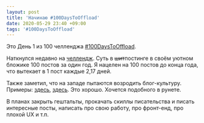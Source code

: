 ```yaml
---
layout: post
title: 'Начинаю #100DaysToOffload'
date: 2020-05-29 23:40 +09:00
tags: '#100DaysToOffload'
---
```


Это День 1 из 100 челленджа [#100DaysToOffload](/tags/#100daystooffload).

Наткнулся недавно на [челлендж](https://100daystooffload.com/). Суть в ~~шит~~постинге в своём уютном бложике 100 постов за один год. Я нацелен на 100 постов до конца года, что вытекает в 1 пост каждые 2,17 дней.

Также заметил, что на западе пытаются возродить блог-культуру. Примеры: [здесь](https://news.ycombinator.com/item?id=22800136), [здесь](https://danielmiessler.com/blog/its-time-to-get-back-into-rss/). Это хорошо. Хочется подобного в рунете.

В планах закрыть гештальты, прокачать скиллы писательства и писать интересные посты, написать про свою работу, про фронт-енд, про плохой UX и т.п.
